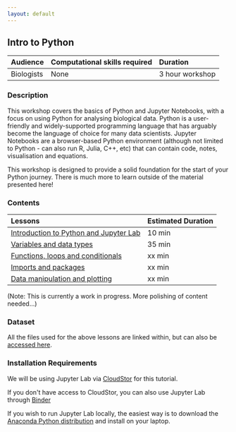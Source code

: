 ```yaml
---
layout: default
---
```

## Intro to Python

| Audience | Computational skills required | Duration |
:----------|:----------|:----------|
| Biologists | None | 3 hour workshop |

### Description

This workshop covers the basics of Python and Jupyter Notebooks, with a focus on using Python for analysing biological data. Python is a user-friendly and widely-supported programming language that has arguably become the language of choice for many data scientists. Jupyter Notebooks are a browser-based Python environment (although not limited to Python - can also run R, Julia, C++, etc) that can contain code, notes, visualisation and equations.

This workshop is designed to provide a solid foundation for the start of your Python journey. There is much more to learn outside of the material presented here!

### Contents

| Lessons            | Estimated Duration |
|:------------------------|:----------|
|[Introduction to Python and Jupyter Lab](https://andrewguy.github.io/Training/workshops/Intro_to_Python/lessons/01_Intro-to-Python) | 10 min |
|[Variables and data types](https://andrewguy.github.io/Training/workshops/Intro_to_Python/lessons/02_variables-and-data-types) | 35 min |
|[Functions, loops and conditionals](https://andrewguy.github.io/Training/workshops/Intro_to_Python/lessons/03_functions-loops-and-conditionals) | xx min |
|[Imports and packages](https://andrewguy.github.io/Training/workshops/Intro_to_Python/lessons/04_imports-and-packages) | xx min |
|[Data manipulation and plotting](https://andrewguy.github.io/Training/workshops/Intro_to_Python/lessons/05_data-manipulation-and-plotting) | xx min |

(Note: This is currently a work in progress. More polishing of content needed...)

### Dataset

All the files used for the above lessons are linked within, but can also be [accessed here](https://github.com/andrewguy/Training/workshops/Intro_to_Python/data).

### Installation Requirements

We will be using Jupyter Lab via [CloudStor](https://cloudstor.aarnet.edu.au) for this tutorial.

If you don't have access to CloudStor, you can also use Jupyter Lab through [Binder](https://mybinder.org/)

If you wish to run Jupyter Lab locally, the easiest way is to download the [Anaconda Python distribution](https://www.anaconda.com/distribution/) and install on your laptop.